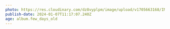 ```yaml
---
photo: https://res.cloudinary.com/dz8vyplpm/image/upload/v1705663168/IMG_8287_xag6in.jpg
publish-date: 2024-01-07T11:17:07.240Z
age: album.few_days_old
---
```

